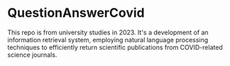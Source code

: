 # QuestionAnswerCovid
This repo is from university studies in 2023. It's a development of an information retrieval system, employing natural language processing techniques to efficiently return scientific publications from COVID-related science journals.
